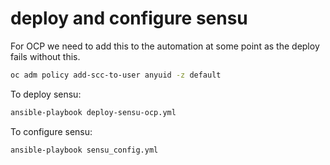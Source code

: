 deploy and configure sensu
=========

For OCP we need to add this to the automation at some point as the deploy fails without this.

```bash
oc adm policy add-scc-to-user anyuid -z default
```

To deploy sensu:

```bash
ansible-playbook deploy-sensu-ocp.yml
```

To configure sensu:

```bash
ansible-playbook sensu_config.yml
```
